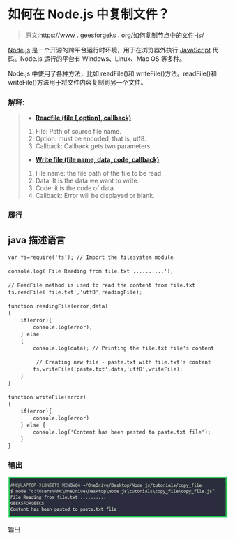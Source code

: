 # 如何在 Node.js 中复制文件？

> 原文:[https://www . geesforgeks . org/如何复制节点中的文件-js/](https://www.geeksforgeeks.org/how-to-copy-a-file-in-node-js/)

[Node.js](https://www.geeksforgeeks.org/introduction-to-nodejs/) 是一个开源的跨平台运行时环境，用于在浏览器外执行 [JavaScript](https://www.geeksforgeeks.org/JavaScript-tutorial/) 代码。Node.js 运行的平台有 Windows、Linux、Mac OS 等多种。

Node.js 中使用了各种方法，比如 readFile()和 writeFile()方法。readFile()和 writeFile()方法用于将文件内容复制到另一个文件。

### 解释:

> *   [**Readfile (file [,option], callback)**](https://www.geeksforgeeks.org/node-js-fs-readfile-method/)
> 
> 1.  File: Path of source file name.
> 2.  Option: must be encoded, that is, utf8.
> 3.  Callback: Callback gets two parameters.
> 
> *   [**Write file (file name, data, code, callback)**](https://www.geeksforgeeks.org/node-js-fs-writefile-method/)
> 
> 1.  File name: the file path of the file to be read.
> 2.  Data: It is the data we want to write.
> 3.  Code: it is the code of data.
> 4.  Callback: Error will be displayed or blank.

### 履行

## java 描述语言

```
var fs=require('fs'); // Import the filesystem module

console.log('File Reading from file.txt ..........');

// ReadFile method is used to read the content from file.txt
fs.readFile('file.txt','utf8',readingFile);

function readingFile(error,data)
{
    if(error){
        console.log(error);
    } else
    {
        console.log(data); // Printing the file.txt file's content

         // Creating new file - paste.txt with file.txt's content
        fs.writeFile('paste.txt',data,'utf8',writeFile);
    } 
}

function writeFile(error)
{
    if(error){
        console.log(error)
    } else {
        console.log('Content has been pasted to paste.txt file');
    }
}
```

### 输出

![](img/a2a37138091af51874e414c52a19b0d7.png)

输出